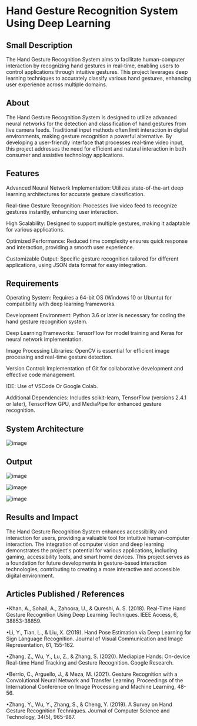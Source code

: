 # Hand Gesture Recognition System Using Deep Learning

## Small Description

The Hand Gesture Recognition System aims to facilitate human-computer interaction by recognizing hand gestures in real-time, enabling users to control applications through intuitive gestures. This project leverages deep learning techniques to accurately classify various hand gestures, enhancing user experience across multiple domains.

## About

The Hand Gesture Recognition System is designed to utilize advanced neural networks for the detection and classification of hand gestures from live camera feeds. Traditional input methods often limit interaction in digital environments, making gesture recognition a powerful alternative. By developing a user-friendly interface that processes real-time video input, this project addresses the need for efficient and natural interaction in both consumer and assistive technology applications.

## Features

Advanced Neural Network Implementation: Utilizes state-of-the-art deep learning architectures for accurate gesture classification.

Real-time Gesture Recognition: Processes live video feed to recognize gestures instantly, enhancing user interaction.

High Scalability: Designed to support multiple gestures, making it adaptable for various applications.

Optimized Performance: Reduced time complexity ensures quick response and interaction, providing a smooth user experience.

Customizable Output: Specific gesture recognition tailored for different applications, using JSON data format for easy integration.

## Requirements

Operating System: Requires a 64-bit OS (Windows 10 or Ubuntu) for compatibility with deep learning frameworks.

Development Environment: Python 3.6 or later is necessary for coding the hand gesture recognition system.

Deep Learning Frameworks: TensorFlow for model training and Keras for neural network implementation.

Image Processing Libraries: OpenCV is essential for efficient image processing and real-time gesture detection.

Version Control: Implementation of Git for collaborative development and effective code management.

IDE: Use of VSCode Or Google Colab.

Additional Dependencies: Includes scikit-learn, TensorFlow (versions 2.4.1 or later), TensorFlow GPU, and MediaPipe for enhanced gesture recognition.

## System Architecture

![image](https://github.com/user-attachments/assets/24f1fae1-9bba-4268-85cc-c406821a7602)

## Output

![image](https://github.com/user-attachments/assets/514d046d-40b7-43e1-a030-ac5300ef0369)

![image](https://github.com/user-attachments/assets/343a359e-74ac-4e0b-955f-ee35c4bbac62)

![image](https://github.com/user-attachments/assets/e7fb7731-3fff-4705-b41e-8fd75f2a9528)


## Results and Impact

The Hand Gesture Recognition System enhances accessibility and interaction for users, providing a valuable tool for intuitive human-computer interaction. The integration of computer vision and deep learning demonstrates the project's potential for various applications, including gaming, accessibility tools, and smart home devices.
This project serves as a foundation for future developments in gesture-based interaction technologies, contributing to creating a more interactive and accessible digital environment.

## Articles Published / References

•Khan, A., Sohail, A., Zahoora, U., & Qureshi, A. S. (2018). Real-Time Hand Gesture Recognition Using Deep Learning Techniques. IEEE Access, 6, 38853-38859.

•Li, Y., Tian, L., & Liu, X. (2019). Hand Pose Estimation via Deep Learning for Sign Language Recognition. Journal of Visual Communication and Image Representation, 61, 155-162.

•Zhang, Z., Wu, Y., Lu, Z., & Zhang, S. (2020). Mediapipe Hands: On-device Real-time Hand Tracking and Gesture Recognition. Google Research.

•Berrio, C., Arguello, J., & Meza, M. (2021). Gesture Recognition with a Convolutional Neural Network and Transfer Learning. Proceedings of the International Conference on Image Processing and Machine Learning, 48-56.

•Zhang, Y., Wu, Y., Zhang, S., & Cheng, Y. (2019). A Survey on Hand Gesture Recognition Techniques. Journal of Computer Science and Technology, 34(5), 965-987. 




